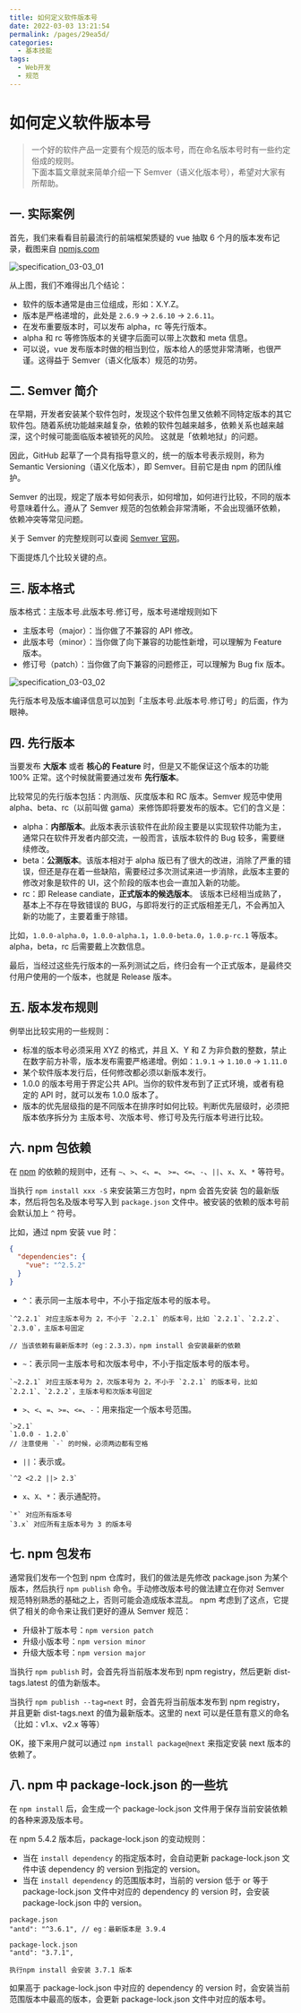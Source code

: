 ```yaml
---
title: 如何定义软件版本号
date: 2022-03-03 13:21:54
permalink: /pages/29ea5d/
categories:
  - 基本技能
tags:
  - Web开发
  - 规范
---
```


# 如何定义软件版本号

> 一个好的软件产品一定要有个规范的版本号，而在命名版本号时有一些约定俗成的规则。  
> 下面本篇文章就来简单介绍一下 Semver（语义化版本号），希望对大家有所帮助。

## 一. 实际案例

首先，我们来看看目前最流行的前端框架质疑的 vue 抽取 6 个月的版本发布记录，截图来自 [npmjs.com](https://www.npmjs.com/package/vue)

![specification_03-03_01](https://fastly.jsdelivr.net/gh/oliver556/image-hosting@master/specification_03-03_01.21lvntj7ihuo.webp)

<!--<img-desc :num="'0'" :title="'vue npm 版本'" />-->

从上图，我们不难得出几个结论：

- 软件的版本通常是由三位组成，形如：X.Y.Z。
- 版本是严格递增的，此处是 `2.6.9` → `2.6.10` → `2.6.11`。
- 在发布重要版本时，可以发布 alpha，rc 等先行版本。
- alpha 和 rc 等修饰版本的关键字后面可以带上次数和 meta 信息。
- 可以说，vue 发布版本时做的相当到位，版本给人的感觉非常清晰，也很严谨。这得益于 Semver（语义化版本）规范的功劳。

## 二. Semver 简介

在早期，开发者安装某个软件包时，发现这个软件包里又依赖不同特定版本的其它软件包。随着系统功能越来越复杂，依赖的软件包越来越多，依赖关系也越来越深，这个时候可能面临版本被锁死的风险。
这就是「依赖地狱」的问题。

因此，GitHub 起草了一个具有指导意义的，统一的版本号表示规则，称为 Semantic Versioning（语义化版本），即 Semver。目前它是由 npm 的团队维护。

Semver 的出现，规定了版本号如何表示，如何增加，如何进行比较，不同的版本号意味着什么。遵从了 Semver 规范的包依赖会非常清晰，不会出现循环依赖，依赖冲突等常见问题。

关于 Semver 的完整规则可以查阅 [Semver 官网](https://semver.org/lang/zh-CN/)。

下面提炼几个比较关键的点。

## 三. 版本格式

版本格式：主版本号.此版本号.修订号，版本号递增规则如下

- 主版本号（major）：当你做了不兼容的 API 修改。
- 此版本号（minor）：当你做了向下兼容的功能性新增，可以理解为 Feature 版本。
- 修订号（patch）：当你做了向下兼容的问题修正，可以理解为 Bug fix 版本。

![specification_03-03_02](https://fastly.jsdelivr.net/gh/oliver556/image-hosting@master/specification_03-03_02.3mw3y19jgo80.png)

<!--<img-desc :num="'1'" :title="'semver demo'" />-->

先行版本号及版本编译信息可以加到「主版本号.此版本号.修订号」的后面，作为眼神。

## 四. 先行版本

当要发布 **大版本** 或者 **核心的 Feature** 时，但是又不能保证这个版本的功能 100% 正常。这个时候就需要通过发布 **先行版本**。

比较常见的先行版本包括：内测版、灰度版本和 RC 版本。Semver 规范中使用 alpha、beta、rc（以前叫做 gama）来修饰即将要发布的版本。它们的含义是：

- alpha：**内部版本**。此版本表示该软件在此阶段主要是以实现软件功能为主，通常只在软件开发者内部交流，一般而言，该版本软件的 Bug 较多，需要继续修改。
- beta：**公测版本**。该版本相对于 alpha 版已有了很大的改进，消除了严重的错误，但还是存在着一些缺陷，需要经过多次测试来进一步消除，此版本主要的修改对象是软件的 UI，这个阶段的版本也会一直加入新的功能。
- rc：即 Release candiate，**正式版本的候选版本**。 该版本已经相当成熟了，基本上不存在导致错误的 BUG，与即将发行的正式版相差无几，不会再加入新的功能了，主要着重于除错。

比如，`1.0.0-alpha.0`，`1.0.0-alpha.1`，`1.0.0-beta.0`，`1.0.p-rc.1` 等版本。alpha，beta，rc 后需要戴上次数信息。

最后，当经过这些先行版本的一系列测试之后，终归会有一个正式版本，是最终交付用户使用的一个版本，也就是 Release 版本。

## 五. 版本发布规则

例举出比较实用的一些规则：

- 标准的版本号必须采用 XYZ 的格式，并且 X、Y 和 Z 为非负数的整数，禁止在数字前方补零，版本发布需要严格递增。例如：`1.9.1` → `1.10.0` → `1.11.0`
- 某个软件版本发行后，任何修改都必须以新版本发行。
- 1.0.0 的版本号用于界定公共 API。当你的软件发布到了正式环境，或者有稳定的 API 时，就可以发布 1.0.0 版本了。
- 版本的优先层级指的是不同版本在排序时如何比较。判断优先层级时，必须把版本依序拆分为 主版本号、次版本号、修订号及先行版本号进行比较。

## 六. npm 包依赖

在 [npm](https://www.npmjs.com/) 的依赖的规则中，还有 `~`、`>`、`<`、`=`、 `>=`、`<=`、`-`、`||`、`x`、`X`、`*` 等符号。

当执行 `npm install xxx -S` 来安装第三方包时，npm 会首先安装 包的最新版本，然后将包名及版本号写入到 `package.json` 文件中。被安装的依赖的版本号前会默认加上 `^` 符号。

比如，通过 npm 安装 vue 时：

```json
{
  "dependencies": {
    "vue": "^2.5.2"
  }
}
```

- `^`：表示同一主版本号中，不小于指定版本号的版本号。

```
`^2.2.1` 对应主版本号为 2，不小于 `2.2.1` 的版本号，比如 `2.2.1`、`2.2.2`、`2.3.0`，主版本号固定

// 当该依赖有最新版本时（eg：2.3.3），npm install 会安装最新的依赖
```

- `~`：表示同一主版本号和次版本号中，不小于指定版本号的版本号。

```
`~2.2.1` 对应主版本号为 2，次版本号为 2，不小于 `2.2.1` 的版本号，比如 `2.2.1`、`2.2.2`，主版本号和次版本号固定
```

- `>`、`<`、`=`、`>=`、`<=`、`-`：用来指定一个版本号范围。

```
`>2.1`
`1.0.0 - 1.2.0`
// 注意使用 `-` 的时候，必须两边都有空格
```

- `||`：表示或。

```
`^2 <2.2 ||> 2.3`
```

- `x`、`X`、`*`：表示通配符。

```
`*` 对应所有版本号
`3.x` 对应所有主版本号为 3 的版本号
```

## 七. npm 包发布

通常我们发布一个包到 npm 仓库时，我们的做法是先修改 package.json 为某个版本，然后执行 `npm publish` 命令。手动修改版本号的做法建立在你对 Semver 规范特别熟悉的基础之上，否则可能会造成版本混乱。
npm 考虑到了这点，它提供了相关的命令来让我们更好的遵从 Semver 规范：

- 升级补丁版本号：`npm version patch`
- 升级小版本号：`npm version minor`
- 升级大版本号：`npm version major`

当执行 `npm publish` 时，会首先将当前版本发布到 npm registry，然后更新 dist-tags.latest 的值为新版本。

当执行 `npm publish --tag=next` 时，会首先将当前版本发布到 npm registry，并且更新 dist-tags.next 的值为最新版本。这里的 next 可以是任意有意义的命名（比如：v1.x、v2.x 等等）

OK，接下来用户就可以通过 `npm install package@next` 来指定安装 next 版本的依赖了。

## 八. npm 中 package-lock.json 的一些坑

在 `npm install` 后，会生成一个 package-lock.json 文件用于保存当前安装依赖的各种来源及版本号。

在 npm 5.4.2 版本后，package-lock.json 的变动规则：

- 当在 `install dependency` 的指定版本时，会自动更新 package-lock.json 文件中该 dependency 的 version 到指定的 version。
- 当在 `install dependency` 的范围版本时，当前的 version 低于 or 等于 package-lock.json 文件中对应的 dependency 的 version 时，会安装 package-lock.json 中的 version。

```
package.json
"antd": "^3.6.1", // eg：最新版本是 3.9.4

package-lock.json
"antd": "3.7.1",

执行npm install 会安装 3.7.1 版本
```

如果高于 package-lock.json 中对应的 dependency 的 version 时，会安装当前范围版本中最高的版本，会更新 package-lock.json 文件中对应的版本号。
